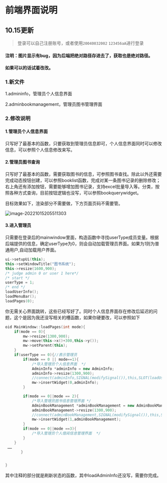 # 前端界面说明

## 10.15更新

> 登录可以自己注册账号，或者使用`20040032002`    `123456aA`进行登录

#### 注明：图片显示有bug，因为后端把绝对路径存进去了，获取也是绝对路径。

#### 如果可以的话试着改改。

### 1.新文件

1.admininfo，管理员个人信息界面

2.adminbookmanagement，管理员图书管理界面



### 2.修改说明

#### 1.管理员个人信息界面

只写好了最基本的函数，只要获取到管理员信息即可，个人信息界面同时可以修改信息，可以参照个人信息修改来写。

#### 2.管理员图书查询

只写好了最基本的函数，需要获取图书的信息，可参照图书查找。除此以外还需要完成动态按钮创建，可以参照booklist函数，完成对某一条图书记录的删除修改；右上角还有添加按钮，需要能够增加图书记录，支持excel批量导入等。分类，按照各种方式查询，目前按钮逻辑也没写，可以参照bookquerywidget。

目标效果如下，渲染部分不需要做，下方页面页码不需要管。

![image-20221015205511303](https://yuan-1314071695.cos.ap-nanjing.myqcloud.com/img/image-20221015205511303.png)

#### 3.进入管理员

只需要在登录后的mainwindow里面，构造函数中寻找userType成员变量。根据后端提供的信息，确定userType为0，则会自动加载管理员界面。如果为1则为普通用户,自动加载用户界面。

```c++
ui->setupUi(this);
this->setWindowTitle("图书系统");
this->resize(1600,900);
/* judge admin 0 or user 1 here*/
/* start */
userType = 1;
/* end */
loadUserInfo();
loadMenuBar();
loadPages(0);
```



你无需关心界面跳转，这些已经写好了。同时个人信息界面存在修改后延迟的问题，这个是因为我还没写相关的槽函数，如果你硬要改，可以参照如下

```c++
oid MainWindow::loadPages(int mode){
    if(mode == 0){
        mw->resize(1300,900);
        mw->move(this->x()+300,this->y());
        mw->setParent(this);
    }
    if(userType == 0){//表示管理员
        if(mode == 0 || mode==1){
            /*导入管理员个人信息界面  */
            AdminInfo *adminInfo = new AdminInfo;
            adminInfo->resize(1300,900);
            //connect(adminInfo,SIGNAL(modifySignal()),this,SLOT(loadUserInfo()));
            mw->insertWidget(0,adminInfo);
        }

        if(mode == 0||mode == 2){
            /*导入管理员图书信息管理界面 */
            AdminBookManagement *adminBookManagement = new AdminBookManagement;
            adminBookManagement->resize(1300,900);
            //connect(adminBookManagement,SIGNAL(modifySignal()),this,SLOT(loadAdminInfo()));
            mw->insertWidget(1,adminBookManagement);
        }
        if(mode == 0||mode ==3){
            /*导入管理员个人借阅信息管理界面  */
        }
    }
 ……
       }


}
```

其中注释的部分就是刷新状态的函数，其中loadAdminInfo还没写，需要你完成。

